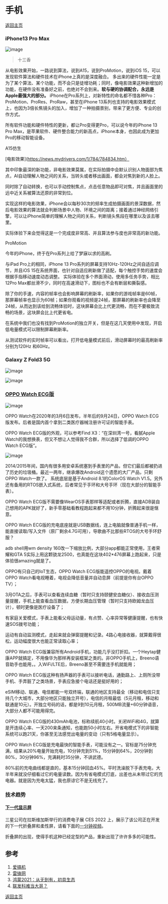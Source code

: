 # 手机
[返回主页](/)

### iPhone13 Pro Max

![image](https://user-images.githubusercontent.com/98196188/150619299-6b6179b4-364b-40f4-bd8e-661ee5624541.png)
> 十三香

从电影效果开始，一路说到算法，说到A15，说到ProMotion，说到iOS 15，可以发现软件算法和硬件技术在iPhone上真的是深度融合。
多出来的硬件性能一定是为了某个算法、某个功能，而不会只是徒增功耗；同时，像电影效果这种新增加的功能，在硬件没有准备好之前，也绝对不会到来。**软与硬的协调配合，永远是Apple最强大的部分。**
iPhone在Pro系列上，对新特性的命名都不惜各种Pro：ProMotion、ProRes、ProRaw，甚至在iPhone 13系列也支持的电影效果模式上，也因为3倍长焦镜头的加入，增加了一种拍摄景别，带来了更方便、专业的创作方式。

所有软件功能和硬件特性的更新，都让Pro变得更Pro，可以说今年的iPhone 13 Pro Max，是苹果软件、硬件整合能力的新高点，iPhone本身，也因此成为更加Pro的移动智能设备。

A15仿生

[电影效果](https://news.mydrivers.com/1/784/784834.htm）

其中印象最深的新功能，非电影效果莫属，在实际拍摄中会默认识别人物面部为焦点，AI自动理解人物之间的关系，当转头或者移出画面，都会对焦到新的人脸上。

同时除了自动转换，也可以手动控制焦点，点击任意物品即可对焦，并且画面里的远中近关系被算法还原的非常到位。

实现这样的电影效果，iPhone会以每秒30次的频率生成拍摄画面的景深数据，然后电影效果的算法就会判断场景中人物、环境之间的距离；接着通过神经网络引擎，可以让iPhone简单的理解人物之间的关系，判断镜头焦段在哪里以及该去哪里。

实际体验下来会觉得这是一个完成度非常高、并且算法参与度也非常高的新功能。

ProMotion

今年的iPhone，终于在Pro系列上给了梦寐以求的高刷。

与iPad Pro上的相同，iPhone 13 Pro系列的屏幕支持10Hz-120Hz之间自适应调节，并且iOS 15在系统界面，也针对自适应刷新做了适配，每个触控手势的速度会根据手指移动速度动态调整。
实际体验在多个界面滑动，使用多任务手势，相比12Pro Max都丝滑不少，同时在高速滑动下，图标也不会有断层和撕裂感。

除了你的手速，内容的帧率也会影响屏幕的刷新率，如果你的游戏帧率是60帧，那屏幕帧率也显示为60帧；如果你观看的视频是24帧，那屏幕的刷新率也会降至24帧，从而达到该给到流畅体验时，这块屏幕会比上代更流畅，而在不要极致流畅的场景，这块屏会比上代更省电。

在系统中我们也没有找到ProMotion的独立开关，但是在这几天使用中发现，开启低电量模式可以限制屏幕刷新率。

从测试软件的实时帧率可以看出，打开低电量模式前后，滑动屏幕时的最高刷新率分别为120Hz 和60Hz。

### Galaxy Z Fold3 5G

![image](https://user-images.githubusercontent.com/98196188/150619335-7fe17950-f883-48f8-bbd0-590c495df468.png)

![image](https://user-images.githubusercontent.com/98196188/150635624-aca61afa-d6cf-4a4d-b65d-e6841db79251.png)

### [OPPO Watch ECG版](https://www.igao7.com/news/202103/NrufEh9XTGbDSVM2.html)

![image](https://user-images.githubusercontent.com/98196188/150665995-1c5d8303-8b6d-4670-a7f6-18ea50e5f66f.png)

OPPO Watch在2020年的3月6日发布，半年后的9月24日，OPPO Watch ECG版发布。后者是国内首个拿到二类医疗器械注册许可证的智能手表。

OPPO Watch ECG版的外观，可以参考Find X3：“在深圳湾一号，看腻Apple Watch的我想换表，但又不想让人觉得我不合群，所以选择了低调的OPPO Watch ECG版”。

![image](https://user-images.githubusercontent.com/98196188/150664298-b5feb97f-9a59-479e-bc48-8bddaa312dfe.png)

2014/2015年间，国内有很多用安卓系统塞到手表里的产品，但它们最后都被扔进了历史的垃圾桶。最近一两年，继承爆改Android这个遗愿的大厂产品，只剩OPPO Watch一款了。
系统底层是基于Android  8.1的ColorOS Watch V1.5。另外还有备用的RTOS嵌入式系统，后者常见于手环和大号手环（现在大部分的智能手表）。

OPPO Watch ECG版不需要像WearOS手表那样等适配或者折腾，直接ADB装自己想用的APK就好了，新手零基础看教程跑起来都不用10分钟，折腾起来很是惬意。

OPPO Watch ECG版的充电底座就是USB数据线，连上电脑就像普通手机一样，能直接读取/写入文件（原厂剩余4.7G可用），导歌曲不比那些RTOS的大号手环舒服？

adb shell用wm density 160改一下缩放比例，大部分app都能正常使用，王者荣耀和GTA 5实际上用这颗骁龙2500，也真能在这块402*476屏幕上跑起来，只是体验很amazing就是了。

OPPO有只自己的IoT生态，OPPO Watch ECG版能遥控OPPO的电视。戴着OPPO Watch看电视睡着，电视会降低音量并自动息屏（前提是你有台OPPO TV）；

3月OTA之后，手表可以查看连续血糖（暂时只支持颐健安血糖仪）、接收血压测量提醒，手机上能查看血压数据，方便长期血压管理（暂时只支持欧姆龙血压计），顿时更像是医疗设备了；

有家庭关爱模式，手表上能看父母运动量，有点赞、心率异常等健康提醒，也有快速SOS拨号功能；

运动有自动监测模式，走起来就会弹窗提醒和记录。4路心电接收器，就算戴得很松，运动幅度很大也能正常读取心率；

OPPO Watch ECG版兼容所有Android手机，功能几乎没打折扣。一个Heytap健康APP就搞定，不用像华为那样再安装框架之类的。非OPPO手机上，Breeno语音助手也能用，。入WiFi/LTE后，Breeno甚至不需要连手机就能用；

OPPO Watch ECG版这种有扬声器的手表可以接听电话，通勤路上、上厕所没带手机、手弄脏了之类场景，手表应急接个电话还是挺好用的；

eSIM移动、联通、电信都能一号双终端，联通的地区支持最全（移动和电信只支持几个大城市，大部分地区只能独立开号），电信的月租最低（5元月租，移动和联通是10元）。开独立号码的话，都是9到10元月租，500MB流量+60分钟语音，大部分人都不可能用得完。

OPPO Watch ECG版的430mAh电池，标称续航40小时。关闭WiFi和4G，就算是开连续心率、一天200来条通知，也能跑50小时左右。开省电模式下的非智能系统可以跑21天，你甚至无法感觉出电量的变动（只有5格电量显示）。

OPPO Watch ECG版是充电最快的智能手表，可能没有之一。官标是75分钟充满，结果从20%电量开始充电，10分钟充到51%，15分钟到64%，20分钟到80%，30分钟96%，充满耗时35分钟，不讲武德。

80%前的充电曲线都是直的，基本15分钟回血45%。平时洗澡脱下手表充电，大半年来就没仔细看过它的电量读数。因为有省电模式打底，出差也从未带过它的充电器。就是因为充电太猛，我也原谅它不是无线充了。

### 技术趋势

#### [下一代显示屏](https://www.youtube.com/watch?v=P0wL65A3Iyo&ab_channel=CNET)

三星公司在拉斯维加斯举行的消费电子展 CES 2022 上，展示了该公司正在开发的下一代折叠屏和柔性屏，请看下面的[一分钟视频](https://v.qq.com/x/page/t3318axh68i.html)。

折叠屏的出现，使得手机这种已经定型的产品，重新出现了许许多多的可能性。

## 参考

1. [爱搞机](https://www.igao7.com)
2. [雷锋网](https://www.leiphone.com) 
3. [鸿蒙2021：从无到有，初具生态](https://www.leiphone.com/category/industrynews/nsfitSkPTVef43XN.html) 
4. [联发科难当大哥？](https://www.leiphone.com/category/chips/EHCTykWu4aKuYLP0.html)

[返回主页](/)
